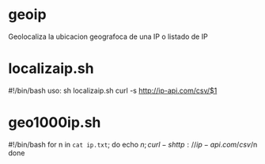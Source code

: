# geoip

Geolocaliza la ubicacion geografoca de una IP o listado de IP

# localizaip.sh
#!/bin/bash
uso: sh localizaip.sh <IP>
curl -s http://ip-api.com/csv/$1

# geo1000ip.sh
#!/bin/bash
for n in `cat ip.txt`; do echo $n ;curl -s http://ip-api.com/csv/$n
done
